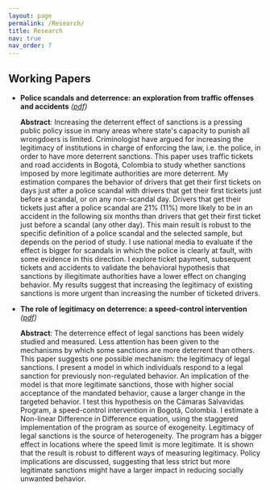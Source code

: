 ```yaml
---
layout: page
permalink: /Research/
title: Research
nav: true
nav_order: 7
---
```



## Working Papers


* **Police scandals and deterrence: an exploration from traffic offenses and accidents** *([pdf](/_data/Scandals.pdf))*
	
	**Abstract**:
	Increasing the deterrent effect of sanctions is a pressing public policy issue in many areas where state's capacity to punish all wrongdoers is limited. Criminologist have argued for increasing the legitimacy of institutions in charge of enforcing the law, i.e. the police, in order to have more deterrent sanctions. This paper uses traffic tickets and road accidents in Bogotá, Colombia to study whether sanctions imposed by more legitimate authorities are more deterrent. My estimation compares the behavior of drivers that get their first tickets on days just after a police scandal with drivers that get their first tickets just before a scandal, or on any non-scandal day. Drivers that get their tickets just after a police scandal are 21% (11%) more likely to be in an accident in the following six months than drivers that get their first ticket just before a scandal (any other day). This main result is robust to the specific definition of a police scandal and the selected sample, but depends on the period of study. I use national media to evaluate if the effect is bigger for scandals in which the police is clearly at fault, with some evidence in this direction. I explore ticket payment, subsequent tickets and accidents to validate the behavioral hypothesis that sanctions by illegitimate authorities have a lower effect on changing behavior. My results suggest that increasing the legitimacy of existing sanctions is more urgent than increasing the number of ticketed drivers.


* **The role of legitimacy on deterrence: a speed-control intervention** *([pdf](/_data/Cameras.pdf))*

	**Abstract**:
	The deterrence effect of legal sanctions has been widely studied and measured. Less attention has been given to the mechanisms by which some sanctions are more deterrent than others. This paper suggests one possible mechanism: the legitimacy of legal sanctions. I present a model in which individuals respond to a legal sanction for previously non-regulated behavior. An implication of the model is that more legitimate sanctions, those with higher social acceptance of the mandated behavior, cause a larger change in the targeted behavior. I test this hypothesis on the Cámaras Salvavidas Program, a speed-control intervention in Bogotá, Colombia. I estimate a Non-linear Difference in Difference equation, using the staggered implementation of the program as source of exogeneity. Legitimacy of legal sanctions is the source of heterogeneity. The program has a bigger effect in locations where the speed limit is more legitimate. It is shown that the result is robust to different ways of measuring legitimacy. Policy implications are discussed, suggesting that less strict but more legitimate sanctions might have a larger impact in reducing socially unwanted behavior.
